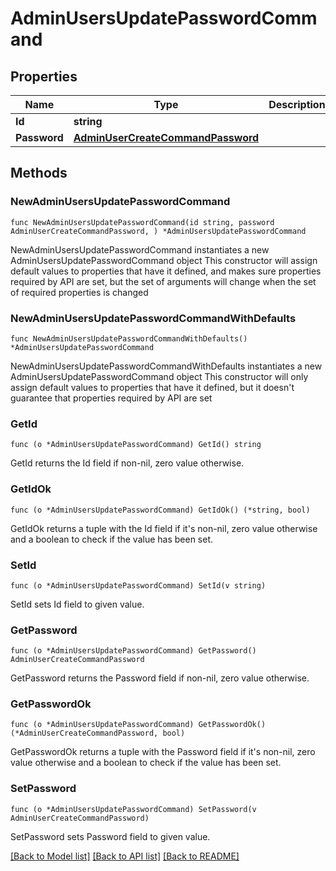 # AdminUsersUpdatePasswordCommand

## Properties

Name | Type | Description | Notes
------------ | ------------- | ------------- | -------------
**Id** | **string** |  | 
**Password** | [**AdminUserCreateCommandPassword**](AdminUserCreateCommandPassword.md) |  | 

## Methods

### NewAdminUsersUpdatePasswordCommand

`func NewAdminUsersUpdatePasswordCommand(id string, password AdminUserCreateCommandPassword, ) *AdminUsersUpdatePasswordCommand`

NewAdminUsersUpdatePasswordCommand instantiates a new AdminUsersUpdatePasswordCommand object
This constructor will assign default values to properties that have it defined,
and makes sure properties required by API are set, but the set of arguments
will change when the set of required properties is changed

### NewAdminUsersUpdatePasswordCommandWithDefaults

`func NewAdminUsersUpdatePasswordCommandWithDefaults() *AdminUsersUpdatePasswordCommand`

NewAdminUsersUpdatePasswordCommandWithDefaults instantiates a new AdminUsersUpdatePasswordCommand object
This constructor will only assign default values to properties that have it defined,
but it doesn't guarantee that properties required by API are set

### GetId

`func (o *AdminUsersUpdatePasswordCommand) GetId() string`

GetId returns the Id field if non-nil, zero value otherwise.

### GetIdOk

`func (o *AdminUsersUpdatePasswordCommand) GetIdOk() (*string, bool)`

GetIdOk returns a tuple with the Id field if it's non-nil, zero value otherwise
and a boolean to check if the value has been set.

### SetId

`func (o *AdminUsersUpdatePasswordCommand) SetId(v string)`

SetId sets Id field to given value.


### GetPassword

`func (o *AdminUsersUpdatePasswordCommand) GetPassword() AdminUserCreateCommandPassword`

GetPassword returns the Password field if non-nil, zero value otherwise.

### GetPasswordOk

`func (o *AdminUsersUpdatePasswordCommand) GetPasswordOk() (*AdminUserCreateCommandPassword, bool)`

GetPasswordOk returns a tuple with the Password field if it's non-nil, zero value otherwise
and a boolean to check if the value has been set.

### SetPassword

`func (o *AdminUsersUpdatePasswordCommand) SetPassword(v AdminUserCreateCommandPassword)`

SetPassword sets Password field to given value.



[[Back to Model list]](../README.md#documentation-for-models) [[Back to API list]](../README.md#documentation-for-api-endpoints) [[Back to README]](../README.md)


